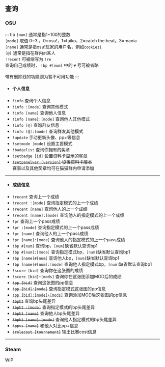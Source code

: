 ## 查询

### OSU

::: tip
`[num]` 通常是指1~100的整数<br>
`[mode]` 取值 0~3 ，0=osu!，1=taiko，2=catch the beat，3=mania<br>
`[name]` 通常是指osu!玩家的用户名，例如`cookiezi`<br>
`[@]` 通常是指在群内at某人<br>
`!recent` 可被缩写为 `!re`<br>
查询自己成绩时， `!bp #[num]` 中的 `#` 号可被省略<br>
<br>
带有删除线的功能则为暂不可用功能
:::

+ #### 个人信息
* `!info` 查询个人信息
* `!info :[mode]` 查询其他模式
* `!info [name]` 查询他人信息
* `!info [name]:[mode]` 查询他人其他模式
* `!info [@]` 查询群友信息
* `!info [@]:[mode]` 查询群友其他模式
* `!update` 手动更新头像、pp+等信息
* `!setmode [mode]` 设置主要模式
* `!badgelist` 查询你拥有的奖章
* `!setbadge [id]` 设置资料卡显示的奖章
* <s> `!setpanelver [version]` 设置资料卡版本 </s><br>
赛事以及其他奖章均可在猫猫群内申请添加
-----------------
+ #### 成绩信息
* `!recent` 查询上一个成绩
* `!recent :[mode]` 查询指定模式的上一个成绩
* `!recent [name]` 查询他人的上一个成绩
* `!recent [name]:[mode]` 查询他人的指定模式的上一个成绩
* `!pr` 查询上一个pass成绩
* `!pr :[mode]` 查询指定模式的上一个pass成绩
* `!pr [name]` 查询他人的上一个pass成绩
* `!pr [name]:[mode]` 查询他人的指定模式的上一个pass成绩
* `!bp #[num]` 查询bp，`[num]`缺省默认查询bp1
* `!bp #[num]:[mode]` 查询指定模式bp，`[num]`缺省默认查询bp1
* `!bp [name]#[num]` 查询他人bp，`[num]`缺省默认查询bp1
* `!bp [name]#[num]:[mode]` 查询他人指定模式bp，`[num]`缺省默认查询bp1
* `!score [bid]` 查询你在这张图的成绩
* `!score [bid]+[mods]` 查询你在这张图添加MOD后的成绩
* <s>`!pp [bid]`</s> 查询这张图的pp信息
* <s>`!pp [bid]:[mode]`</s> 查询指定模式这张图的pp信息
* <s>`!pp [bid]:[mode]+[mods]`</s> 查询添加MOD后这张图的pp信息
* <s>`!bpht`</s> 查询bp头尾差异
* <s>`!bpht :[mode]`</s> 查询指定模式的bp头尾差异
* <s>`!bpht [name]`</s> 查询他人bp头尾差异
* <s>`!bpht [name]:[mode]`</s> 查询他人指定模式的bp头尾差异
* <s>`!ppvs [name]`</s> 和他人对比pp+信息
* <s>`!rolecost [tournament]`</s> 输出比赛cost信息 
----------------
### Steam

WIP
